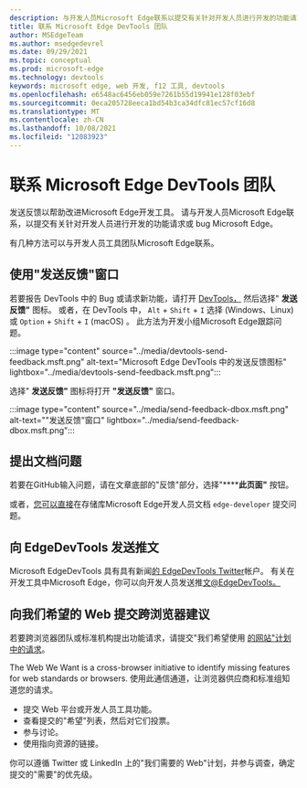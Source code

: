 ```yaml
---
description: 与开发人员Microsoft Edge联系以提交有关针对开发人员进行开发的功能请求或 bug Microsoft Edge。
title: 联系 Microsoft Edge DevTools 团队
author: MSEdgeTeam
ms.author: msedgedevrel
ms.date: 09/29/2021
ms.topic: conceptual
ms.prod: microsoft-edge
ms.technology: devtools
keywords: microsoft edge, web 开发, f12 工具, devtools
ms.openlocfilehash: e6548ac6456eb059e7261b55d19941e128f03ebf
ms.sourcegitcommit: 0eca205728eeca1bd54b3ca34dfc81ec57cf16d8
ms.translationtype: MT
ms.contentlocale: zh-CN
ms.lasthandoff: 10/08/2021
ms.locfileid: "12083923"
---
```

# <a name="contact-the-microsoft-edge-devtools-team"></a>联系 Microsoft Edge DevTools 团队

发送反馈以帮助改进Microsoft Edge开发工具。  请与开发人员Microsoft Edge联系，以提交有关针对开发人员进行开发的功能请求或 bug Microsoft Edge。

有几种方法可以与开发人员工具团队Microsoft Edge联系。


<!-- ====================================================================== -->
## <a name="use-the-send-feedback-window"></a>使用"发送反馈"窗口

若要报告 DevTools 中的 Bug 或请求新功能，请打开 [DevTools，][OpeningDevTools] 然后选择" **发送反馈"** 图标。  或者，在 DevTools 中， `Alt` + `Shift` + `I` 选择 (Windows、Linux) 或 `Option` + `Shift` + `I` (macOS) 。  此方法为开发小组Microsoft Edge跟踪问题。

:::image type="content" source="../media/devtools-send-feedback.msft.png" alt-text="Microsoft Edge DevTools 中的发送反馈图标" lightbox="../media/devtools-send-feedback.msft.png":::

选择" **发送反馈"** 图标将打开 **"发送反馈"** 窗口。

:::image type="content" source="../media/send-feedback-dbox.msft.png" alt-text="&quot;发送反馈&quot;窗口" lightbox="../media/send-feedback-dbox.msft.png":::


<!-- ====================================================================== -->
## <a name="file-a-documentation-issue"></a>提出文档问题

若要在GitHub输入问题，请在文章底部的"反馈"部分，选择"******此页面"** 按钮。

或者，[您可以直接][GitHubMicrosoftDocsEdgeDeveloperNewIssue]在存储库Microsoft Edge开发人员文档 `edge-developer` 提交问题。


<!-- ====================================================================== -->
## <a name="send-a-tweet-to-edgedevtools"></a>向 EdgeDevTools 发送推文

Microsoft EdgeDevTools 具有具有新闻[的 EdgeDevTools Twitter][EdgeDevToolsTwitterAccount]帐户。  有关在开发工具中Microsoft Edge，你可以向开发人员发送推[文@EdgeDevTools。][PostTweetEdgeDevTools]


<!-- ====================================================================== -->
## <a name="submit-a-cross-browser-suggestion-to-the-web-we-want"></a>向我们希望的 Web 提交跨浏览器建议

若要跨浏览器团队或标准机构提出功能请求，请提交"我们希望使用 [的网站"计划中的请求][WebWeWant]。

The Web We Want is a cross-browser initiative to identify missing features for web standards or browsers.  使用此通信通道，让浏览器供应商和标准组知道您的请求。

*  提交 Web 平台或开发人员工具功能。
*  查看提交的"希望"列表，然后对它们投票。
*  参与讨论。
*  使用指向资源的链接。

你可以遵循 Twitter 或 LinkedIn 上的"我们需要的 Web"计划，并参与调查，确定提交的"需要"的优先级。


<!-- ====================================================================== -->
<!-- links -->
[OpeningDevTools]: index.md#opening-devtools "OpeningDevTools - Microsoft Edge开发人员工具概述|Microsoft Edge开发人员文档"
[WebWeWant]: ../web-we-want/index.md "我们希望的 Web 计划|Microsoft Edge开发人员文档"
<!-- external links -->
[PostTweetEdgeDevTools]: https://twitter.com/intent/tweet?text=@EdgeDevTools "@EdgeDevTools | 发布推文"
[EdgeDevToolsTwitterAccount]: https://twitter.com/EdgeDevTools "@EdgeDevTools Twitter 帐户"
[GitHubMicrosoftDocsEdgeDeveloperNewIssue]: https://github.com/MicrosoftDocs/edge-developer/issues/new?title=[DevTools%20Docs%20Feedback] "新问题 - MicrosoftDocs/edge-developer - GitHub"
[ContributeEdgeDevDocsRepo]: https://github.com/MicrosoftDocs/edge-developer#contributing "参与边缘开发人员文档|Microsoft Edge开发人员文档"
